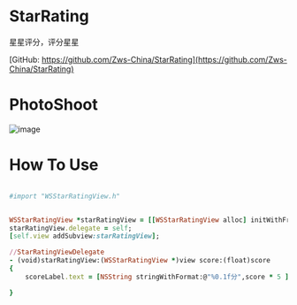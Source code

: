 # StarRating
星星评分，评分星星

[GitHub: https://github.com/Zws-China/StarRating](https://github.com/Zws-China/StarRating)  


# PhotoShoot
![image](https://github.com/Zws-China/WSCycleScrollView/blob/master/WSCycleScrollView/WSCycleScrollView/scroll.gif)


# How To Use

```ruby

#import "WSStarRatingView.h"


WSStarRatingView *starRatingView = [[WSStarRatingView alloc] initWithFrame:CGRectMake(30, 200, self.view.frame.size.width-60, 50) numberOfStar:5];
starRatingView.delegate = self;
[self.view addSubview:starRatingView];

//StarRatingViewDelegate
- (void)starRatingView:(WSStarRatingView *)view score:(float)score
{
    scoreLabel.text = [NSString stringWithFormat:@"%0.1f分",score * 5 ];

}


```